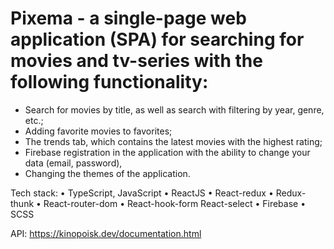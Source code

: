 # Pixema - a single-page web application (SPA) for searching for movies and tv-series with the following functionality:
- Search for movies by title, as well as search with filtering by year, genre, etc.;
- Adding favorite movies to favorites;
- The trends tab, which contains the latest movies with the highest rating;
- Firebase registration in the application with the ability to change your data (email, password),
- Changing the themes of the application.

Tech stack:
• TypeScript, JavaScript • ReactJS • React-redux • Redux-thunk • React-router-dom • React-hook-form React-select • Firebase • SCSS

API: https://kinopoisk.dev/documentation.html
